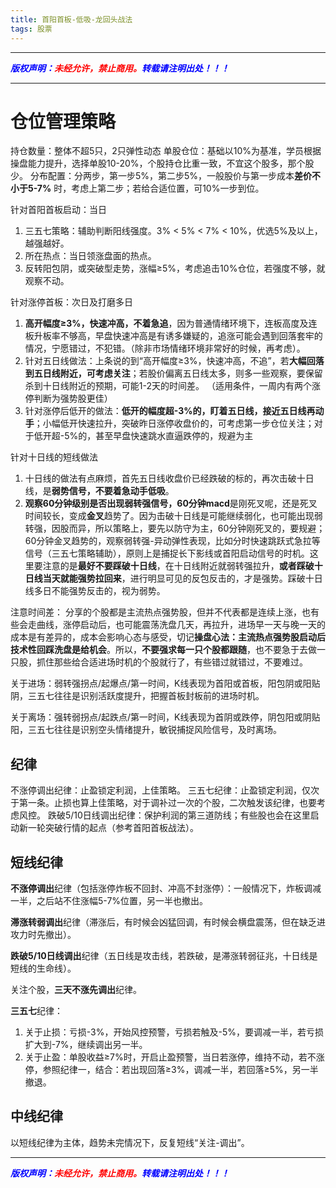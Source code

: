 ```yaml
---
title: 首阳首板-低吸-龙回头战法
tags: 股票
---
```



------

***<font color=blue>版权声明：</font><font color=red>未经允许，禁止商用。</font><font color=blue>转载请注明出处！！！</font>***

------

# 仓位管理策略
持仓数量：整体不超5只，2只弹性动态
单股仓位：基础以10%为基准，学员根据操盘能力提升，选择单股10-20%，个股持仓比重一致，不宜这个股多，那个股少。
分布配置：分两步，第一步5%，第二步5%，一般股价与第一步成本**差价不小于5-7%** 时，考虑上第二步；若给合适位置，可10%一步到位。

针对首阳首板启动：当日
1. 三五七策略：辅助判断阳线强度。3% < 5% < 7% < 10%，优选5%及以上，越强越好。
2. 所在热点：当日领涨盘面的热点。
3. 反转阳包阴，或突破型走势，涨幅≥5%，考虑追击10%仓位，若强度不够，就观察不动。

针对涨停首板：次日及打磨多日
1. **高开幅度≥3%，快速冲高，不着急追**，因为普通情绪环境下，连板高度及连板升板率不够高，早盘快速冲高是有诱多嫌疑的，追涨可能会遇到回落套牢的情况，宁愿错过，不犯错。（除非市场情绪环境非常好的时候，再考虑）。
2. 针对五日线做法：上条说的到“高开幅度≥3%，快速冲高，不追”，若**大幅回落到五日线附近，可考虑关注**；若股价偏离五日线太多，则多一些观察，要保留杀到十日线附近的预期，可能1-2天的时间差。 （适用条件，一周内有两个涨停判断为强势股更佳）
3. 针对涨停后低开的做法：**低开的幅度超-3%的，盯着五日线，接近五日线再动手**；小幅低开快速拉升，突破昨日涨停收盘价的，可考虑第一步仓位关注；对于低开超-5%的，甚至早盘快速跳水直逼跌停的，规避为主
   
针对十日线的短线做法
1. 十日线的做法有点麻烦，首先五日线收盘价已经跌破的标的，再次击破十日线，是**弱势信号，不要着急动手低吸**。
2. **观察60分钟级别是否出现弱转强信号，60分钟macd**是刚死叉呢，还是死叉时间较长，变成**金叉**趋势了。因为击破十日线是可能继续弱化，也可能出现弱转强，因股而异，所以策略上，要先以防守为主，60分钟刚死叉的，要规避；60分钟金叉趋势的，观察弱转强-异动弹性表现，比如分时快速跳跃式急拉等信号（三五七策略辅助），原则上是捕捉长下影线或首阳启动信号的时机。这里要注意的是**最好不要踩破十日线**，在十日线附近就弱转强拉升，**或者踩破十日线当天就能强势拉回来**，进行明显可见的反包反击的，才是强势。踩破十日线多日不能强势反击的，视为弱势。

注意时间差： 分享的个股都是主流热点强势股，但并不代表都是连续上涨，也有些会走曲线，涨停启动后，也可能震荡洗盘几天，再拉升，进场早一天与晚一天的成本是有差异的，成本会影响心态与感受，切记**操盘心法：主流热点强势股启动后技术性回踩洗盘是给机会**。所以，**不要强求每一只个股都跟随**，也不要急于去做一只股，抓住那些给合适进场时机的个股就行了，有些错过就错过，不要难过。



关于进场：弱转强拐点/起爆点/第一时间，K线表现为首阳或首板，阳包阴或阳贴阴，三五七往往是识别活跃度提升，把握首板封板前的进场时机。

关于离场：强转弱拐点/起跌点/第一时间，K线表现为首阴或跌停，阴包阳或阴贴阳，三五七往往是识别空头情绪提升，敏锐捕捉风险信号，及时离场。

## 纪律
不涨停调出纪律：止盈锁定利润，上佳策略。
三五七纪律：止盈锁定利润，仅次于第一条。止损也算上佳策略，对于调补过一次的个股，二次触发该纪律，也要考虑风控。
跌破5/10日线调出纪律：保护利润的第三道防线；有些股也会在这里启动新一轮突破行情的起点（参考首阳首板战法）。
## 短线纪律
**不涨停调出**纪律（包括涨停炸板不回封、冲高不封涨停）：一般情况下，炸板调减一半，之后站不住涨幅5-7%位置，另一半也撤出。

**滞涨转弱调出**纪律（滞涨后，有时候会凶猛回调，有时候会横盘震荡，但在缺乏进攻力时先撤出）。

**跌破5/10日线调出**纪律（五日线是攻击线，若跌破，是滞涨转弱征兆，十日线是短线的生命线）。

关注个股，**三天不涨先调出**纪律。
 
**三五七**纪律：
1. 关于止损：亏损-3%，开始风控预警，亏损若触及-5%，要调减一半，若亏损扩大到-7%，继续调出另一半。
2. 关于止盈：单股收益≥7%时，开启止盈预警，当日若涨停，维持不动，若不涨停，参照纪律一，结合：若出现回落≥3%，调减一半，若回落≥5%，另一半撤退。

## 中线纪律

以短线纪律为主体，趋势未完情况下，反复短线“关注-调出”。













------
***<font color=blue>版权声明：</font><font color=red>未经允许，禁止商用。</font><font color=blue>转载请注明出处！！！</font>***


